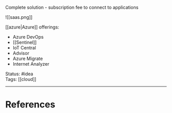 Complete solution - subscription fee to connect to applications

![[saas.png]]

[[azure|Azure]] offerings: 
- Azure DevOps
- [[Sentinel]]
- IoT Central
- Advisor
- Azure Migrate
- Internet Analyzer

Status: #idea  
Tags: [[cloud]]  

---
# References